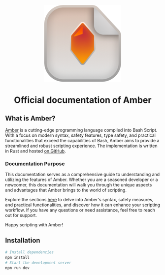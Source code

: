 <div align="center">
 <img src="logo.png" alt="amberlogo" height="250" width="250" />
</div>

<div style="text-align: center;"> <h1> Official documentation of Amber </h1> </div>

## What is Amber?

[Amber](https://amber-lang.com/) is a cutting-edge programming language compiled into Bash Script. With a focus on modern syntax, safety features, type safety, and practical functionalities that exceed the capabilities of Bash, Amber aims to provide a streamlined and robust scripting experience. The implementation is written in Rust and hosted [on GitHub](https://github.com/Ph0enixKM/Amber).

### Documentation Purpose

This documentation serves as a comprehensive guide to understanding and utilizing the features of Amber. Whether you are a seasoned developer or a newcomer, this documentation will walk you through the unique aspects and advantages that Amber brings to the world of scripting.

Explore the sections [here](https://docs.amber-lang.com/) to delve into Amber's syntax, safety measures, and practical functionalities, and discover how it can enhance your scripting workflow. If you have any questions or need assistance, feel free to reach out for support.

Happy scripting with Amber!

## Installation

```sh
# Install dependencies
npm install
# Start the development server
npm run dev
```
